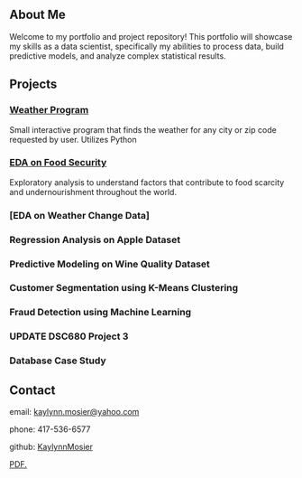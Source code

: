 ## About Me
Welcome to my portfolio and project repository! This portfolio will showcase my skills as a data scientist, specifically my abilities to process data, build predictive models, and analyze complex statistical results. 
## Projects
### [Weather Program](https://github.com/KayMosier/kaymosier.github.io/tree/main/Weather%20Program)
Small interactive program that finds the weather for any city or zip code requested by user. Utilizes Python
### [EDA on Food Security](https://github.com/KayMosier/kaymosier.github.io/blob/main/EDA%20on%20Food%20Security/EDA-on-Food-Security-Data.pdf)
Exploratory analysis to understand factors that contribute to food scarcity and undernourishment throughout the world.
### [EDA on Weather Change Data]
### Regression Analysis on Apple Dataset
### Predictive Modeling on Wine Quality Dataset
### Customer Segmentation using K-Means Clustering
### Fraud Detection using Machine Learning
### UPDATE DSC680 Project 3
### Database Case Study
## Contact
email: kaylynn.mosier@yahoo.com

phone: 417-536-6577

github: [KaylynnMosier](https://github.com/kaymosier/kaymosier.github.io)

<a href="github.com/KayMosier/kaymosier.github.io/blob/main/EDA%20on%20Food%20Security/EDA-on-Food-Security-Data.pdf" target="_blank">PDF.</a>
